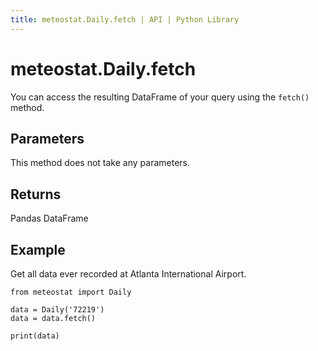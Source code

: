 ```yaml
---
title: meteostat.Daily.fetch | API | Python Library
---
```


# meteostat.Daily.fetch

You can access the resulting DataFrame of your query using the `fetch()` method.

## Parameters

This method does not take any parameters.

## Returns

Pandas DataFrame

## Example

Get all data ever recorded at Atlanta International Airport.

```python{4}
from meteostat import Daily

data = Daily('72219')
data = data.fetch()

print(data)
```
